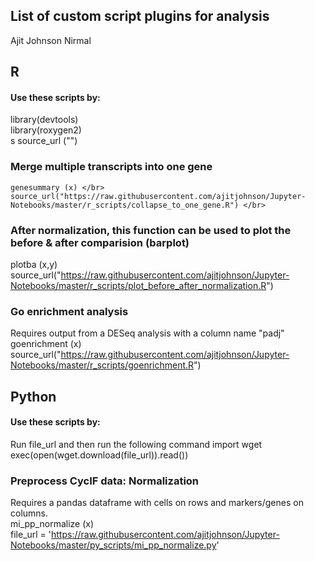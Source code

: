 ## List of custom script plugins for analysis
Ajit Johnson Nirmal

## R
#### Use these scripts by:
library(devtools) </br>
library(roxygen2) </br>s
source_url ("") </br>

### Merge multiple transcripts into one gene
~~~~
genesummary (x) </br>
source_url("https://raw.githubusercontent.com/ajitjohnson/Jupyter-Notebooks/master/r_scripts/collapse_to_one_gene.R") </br>
~~~~

### After normalization, this function can be used to plot the before & after comparision (barplot)
plotba (x,y) </br>
source_url("https://raw.githubusercontent.com/ajitjohnson/Jupyter-Notebooks/master/r_scripts/plot_before_after_normalization.R") </br>

### Go enrichment analysis
Requires output from a DESeq analysis with a column name "padj" </br>
goenrichment (x) </br>
source_url("https://raw.githubusercontent.com/ajitjohnson/Jupyter-Notebooks/master/r_scripts/goenrichment.R") </br>


## Python
#### Use these scripts by:
Run file_url and then run the following command
import wget </br>
exec(open(wget.download(file_url)).read()) </br>

### Preprocess CycIF data: Normalization
Requires a pandas dataframe with cells on rows and markers/genes on columns. </br>
mi_pp_normalize (x) </br>
file_url = 'https://raw.githubusercontent.com/ajitjohnson/Jupyter-Notebooks/master/py_scripts/mi_pp_normalize.py' </br>
